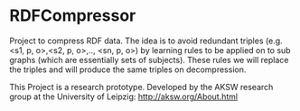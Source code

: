 RDFCompressor
=============

Project to compress RDF data. The idea is to avoid redundant triples (e.g. <s1, p, o>,<s2, p, o>,.., <sn, p, o>) 
by learning rules to be applied on to sub graphs (which are essentially sets of subjects). These rules we will replace
the triples and will produce the same triples on decompression. 

This Project is a research prototype. Developed by the AKSW research group at the University of Leipzig: http://aksw.org/About.html
